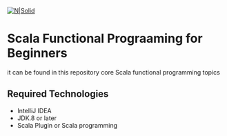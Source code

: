 [![N|Solid](https://bobit.us/wp-content/uploads/2021/04/bobit-logo.png)](https://bobit37.github.io/Resume/)

# Scala Functional Prograaming for Beginners

it can be found in this repository core Scala functional programming topics

## Required Technologies
- IntelliJ IDEA
- JDK.8 or later
- Scala Plugin or Scala programming
